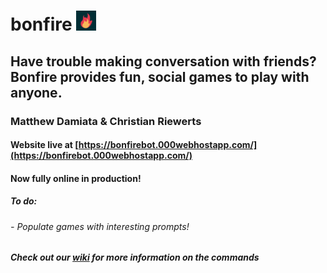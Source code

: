 # bonfire ![bonfire](https://github.com/MatthewDamiata/bonfire/blob/main/assets/bonfire_logo_32.png)
## Have trouble making conversation with friends? Bonfire provides fun, social games to play with anyone.
### Matthew Damiata & Christian Riewerts
#### Website live at [https://bonfirebot.000webhostapp.com/](https://bonfirebot.000webhostapp.com/)
#### Now fully online in production! 
##### To do:
###### - Populate games with interesting prompts!
##### Check out our [wiki](https://github.com/MatthewDamiata/bonfire/wiki) for more information on the commands
